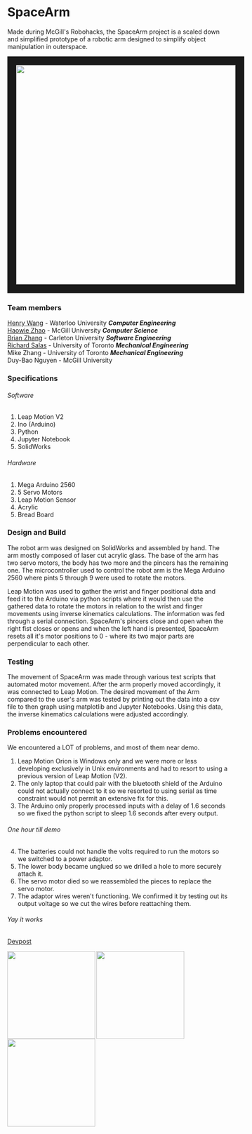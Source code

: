 SpaceArm
========

Made during McGill's Robohacks, the SpaceArm project is a scaled down and simplified prototype of a robotic arm designed to simplify object manipulation in outerspace.

<a href="https://github.com/bkzhang/spacearm/blob/master/img/closed-arm.jpeg"><img src="https://github.com/bkzhang/spacearm/blob/master/img/closed-arm.jpeg" align="center" width="500" border="20"></a>

### Team members
[Henry Wang](https://github.com/h397wang "Github") - Waterloo University **_Computer Engineering_**  
[Haowie Zhao](https://github.com/HaoyiZhao "Github") - McGill University **_Computer Science_**  
[Brian Zhang](https://github.com/bkzhang "Github") - Carleton University **_Software Engineering_**  
[Richard Salas](https://github.com/richard-salaschavez "Github") - University of Toronto **_Mechanical Engineering_**  
Mike Zhang - University of Toronto **_Mechanical Engineering_**  
Duy-Bao Nguyen - McGill University  

### Specifications
###### Software
1. Leap Motion V2
2. Ino (Arduino) 
3. Python
4. Jupyter Notebook
5. SolidWorks
###### Hardware
1. Mega Arduino 2560
2. 5 Servo Motors
3. Leap Motion Sensor
4. Acrylic
5. Bread Board

### Design and Build 
The robot arm was designed on SolidWorks and assembled by hand. The arm mostly composed of laser cut acrylic glass. The base of the arm has two servo motors, the body has two more and the pincers has the remaining one. The microcontroller used to control the robot arm is the Mega Arduino 2560 where pints 5 through 9 were used to rotate the motors. 

Leap Motion was used to gather the wrist and finger positional data and feed it to the Arduino via python scripts where it would then use the gathered data to rotate the motors in relation to the wrist and finger movements using inverse kinematics calculations. The information was fed through a serial connection. SpaceArm's pincers close and open when the right fist closes or opens and when the left hand is presented, SpaceArm resets all it's motor positions to 0 - where its two major parts are perpendicular to each other.

### Testing
The movement of SpaceArm was made through various test scripts that automated motor movement. After the arm properly moved accordingly, it was connected to Leap Motion. The desired movement of the Arm compared to the user's arm was tested by printing out the data into a csv file to then graph using matplotlib and Jupyter Notebooks. Using this data, the inverse kinematics calculations were adjusted accordingly.

### Problems encountered
We encountered a LOT of problems, and most of them near demo.
1. Leap Motion Orion is Windows only and we were more or less developing exclusively in Unix environments and had to resort to using a previous version of Leap Motion (V2).
2. The only laptop that could pair with the bluetooth shield of the Arduino could not actually connect to it so we resorted to using serial as time constraint would not permit an extensive fix for this.
3. The Arduino only properly processed inputs with a delay of 1.6 seconds so we fixed the python script to sleep 1.6 seconds after every output. 
###### One hour till demo
4. The batteries could not handle the volts required to run the motors so we switched to a power adaptor.
5. The lower body became unglued so we drilled a hole to more securely attach it.
6. The servo motor died so we reassembled the pieces to replace the servo motor.
7. The adaptor wires weren't functioning. We confirmed it by testing out its output voltage so we cut the wires before reattaching them.
###### Yay it works

[Devpost](https://devpost.com/software/roboarm-b73mkp)

<a href="https://github.com/bkzhang/SpaceArm/blob/master/img/moving.gif"><img src="https://github.com/bkzhang/spacearm/blob/master/img/moving.gif" align="left" width="200" ></a><a href="https://github.com/bkzhang/spacearm/blob/master/img/open.jpeg"><img src="https://github.com/bkzhang/spacearm/blob/master/img/open.jpeg" align="left" width="200" ></a><a href="https://github.com/bkzhang/spacearm/blob/master/img/robo1.jpeg"><img src="https://github.com/bkzhang/spacearm/blob/master/img/robo1.jpeg" align="left" width="200" ></a>  
